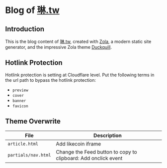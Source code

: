 # Blog of [琳.tw](https://琳.tw)

## Introduction

This is the blog content of [琳.tw](https://琳.tw), created with [Zola](https://www.getzola.org/), a modern static site generator, and the impressive Zola theme [Duckquill](https://duckquill.daudix.one/).

## Hotlink Protection

Hotlink protection is setting at Cloudflare level. Put the following terms in the url path to bypass the hotlink protection:

- `preview`
- `cover`
- `banner`
- `favicon`

## Theme Overwrite

| File | Description |
| --- | --- |
| `article.html` | Add likecoin iframe |
| `partials/nav.html` | Change the Feed button to copy to clipboard: Add onclick event |
